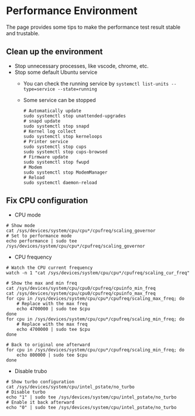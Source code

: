 # Performance Environment

The page provides some tips to make the performance test result stable and trustable.

## Clean up the environment

* Stop unnecessary processes, like vscode, chrome, etc.
* Stop some default Ubuntu service
  * You can check the running service by `systemctl list-units --type=service --state=running`
  * Some service can be stopped

    ```shell
    # Automatically update
    sudo systemctl stop unattended-upgrades
    # snapd update
    sudo systemctl stop snapd
    # Kernel log collect
    sudo systemctl stop kerneloops
    # Printer service
    sudo systemctl stop cups
    sudo systemctl stop cups-browsed
    # Firmware update
    sudo systemctl stop fwupd
    # Modem
    sudo systemctl stop ModemManager
    # Reload
    sudo systemctl daemon-reload
    ```

## Fix CPU configuration

* CPU mode

```shell
# Show mode
cat /sys/devices/system/cpu/cpu*/cpufreq/scaling_governor
# Set to performance mode
echo performance | sudo tee /sys/devices/system/cpu/cpu*/cpufreq/scaling_governor
```

* CPU frequency

```shell
# Watch the CPU current frequency
watch -n 1 "cat /sys/devices/system/cpu/cpu*/cpufreq/scaling_cur_freq"

# Show the max and min freq
cat /sys/devices/system/cpu/cpu0/cpufreq/cpuinfo_min_freq
cat /sys/devices/system/cpu/cpu0/cpufreq/cpuinfo_max_freq
for cpu in /sys/devices/system/cpu/cpu*/cpufreq/scaling_max_freq; do
    # Replace with the max freq
    echo 4700000 | sudo tee $cpu
done
for cpu in /sys/devices/system/cpu/cpu*/cpufreq/scaling_min_freq; do
    # Replace with the max freq
    echo 4700000 | sudo tee $cpu
done

# Back to original one afterward
for cpu in /sys/devices/system/cpu/cpu*/cpufreq/scaling_min_freq; do
    echo 800000 | sudo tee $cpu
done
```

* Disable trubo

```shell
# Show turbo configuration
cat /sys/devices/system/cpu/intel_pstate/no_turbo
# Disable turbo
echo "1" | sudo tee /sys/devices/system/cpu/intel_pstate/no_turbo
# Enable it back afterward
echo "0" | sudo tee /sys/devices/system/cpu/intel_pstate/no_turbo
```
